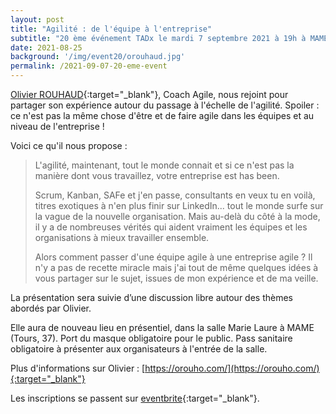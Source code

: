 ```yaml
---
layout: post
title: "Agilité : de l'équipe à l'entreprise"
subtitle: "20 ème événement TADx le mardi 7 septembre 2021 à 19h à MAME (Tours, 37)"
date: 2021-08-25
background: '/img/event20/orouhaud.jpg'
permalink: /2021-09-07-20-eme-event
---
```

[Olivier ROUHAUD](https://www.linkedin.com/in/olivier-rouhaud/){:target="_blank"}, Coach Agile, nous rejoint pour partager son expérience autour du passage à l'échelle de l'agilité. Spoiler : ce n'est pas la même chose d'être et de faire agile dans les équipes et au niveau de l'entreprise !

Voici ce qu'il nous propose :

>L'agilité, maintenant, tout le monde connait et si ce n'est pas la manière dont vous travaillez, votre entreprise est has been. 
>
>Scrum, Kanban, SAFe et j'en passe, consultants en veux tu en voilà, titres exotiques à n'en plus finir sur LinkedIn... tout le monde surfe sur la vague de la nouvelle organisation. Mais au-delà du côté à la mode, il y a de nombreuses vérités qui aident vraiment les équipes et les organisations à mieux travailler ensemble. 
>
>Alors comment passer d'une équipe agile à une entreprise agile ? Il n'y a pas de recette miracle mais j'ai tout de même quelques idées à vous partager sur le sujet, issues de mon expérience et de ma veille. 

La présentation sera suivie d’une discussion libre autour des thèmes abordés par Olivier.

Elle aura de nouveau lieu en présentiel, dans la salle Marie Laure à MAME (Tours, 37).
Port du masque obligatoire pour le public.
Pass sanitaire obligatoire à présenter aux organisateurs à l'entrée de la salle.

Plus d'informations sur Olivier : [https://orouho.com/](https://orouho.com/){:target="_blank"}

Les inscriptions se passent sur [eventbrite](https://www.eventbrite.fr/e/billets-agilite-de-lequipe-a-lentreprise-tadx-168442366653){:target="_blank"}.
